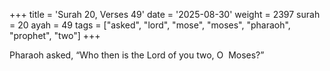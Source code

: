 +++
title = 'Surah 20, Verses 49'
date = '2025-08-30'
weight = 2397
surah = 20
ayah = 49
tags = ["asked", "lord", "mose", "moses", "pharaoh", "prophet", "two"]
+++

Pharaoh asked, “Who then is the Lord of you two, O  Moses?”